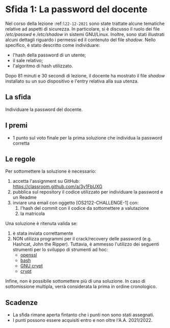 Sfida 1: La password del docente
================================

Nel corso della lezione :ref:`l22-12-2021` sono state trattate alcune tematiche relative ad aspetti di sicurezza.
In particolare, si è discusso il ruolo dei file */etc/passwd* e */etc/shadow* in sistemi GNU/Linux.
Inoltre, sono stati illustrati alcuni dettagli riguardo i permessi ed il contenuto del file *shadow*.
Nello specifico, è stato descritto come individuare:
 
 * l'hash della password di un utente;
 * il sale relativo;
 * l'algoritmo di hash utilizzato.

Dopo 81 minuti e 30 secondi di lezione, il docente ha mostrato il file *shadow* installato su un suo dispositivo e l'entry relativa alla sua utenza.

La sfida
---------

Individuare la password del docente.

I premi
---------

* 1 punto sul voto finale per la prima soluzione che individua la password corretta

Le regole
---------

Per sottomettere la soluzione è necessario:

1. accetta l'assignment su GitHub: <https://classroom.github.com/a/3y1FbUXG>
2. pubblica sul repository il codice utilizzato per individuare la password e un Readme 
3. inviare una email con oggetto [OS2122-CHALLENGE-1] con:
    1. l'hash del commit con il codice da sottomettere a valutazione 
    2. la matricola

Una soluzione è ritenuta valida se:

1. è stata inviata correttamente
2. NON utilizza programmi per il crack/recovery delle password (e.g. Hashcat, John the Ripper). Tuttavia, è ammesso l'utilizzo dei seguenti strumenti per lo sviluppo di strumenti ad hoc:
    * [openssl](https://linux.die.net/man/1/openssl)
    * [bash](https://man7.org/linux/man-pages/man1/bash.1.html)
    * [GNU crypt](https://ftp.gnu.org/old-gnu/Manuals/glibc-2.2.3/html_node/libc_650.html) 
    * [crypt](https://man7.org/linux/man-pages/man3/crypt.3.html)

Infine, non è possibile sottomettere più di una soluzione.
In caso di sottomissione multipla, verrà considerata la prima in ordine cronologico.

Scadenze
---------

* La sfida rimane aperta fintanto che i punti non sono stati assegnati.
* I punti possono essere acquisiti entro e non oltre l'A.A. 2021/2022.
